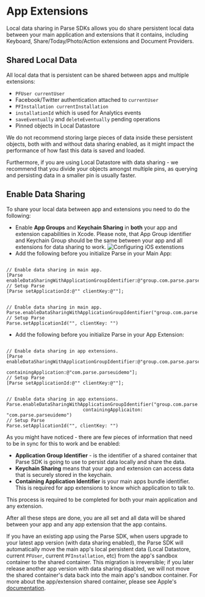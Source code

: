 # App Extensions

Local data sharing in Parse SDKs allows you do share persistent local data between your main application and extensions that it contains, including Keyboard, Share/Today/Photo/Action extensions and Document Providers.

## Shared Local Data

All local data that is persistent can be shared between apps and multiple extensions:

*  `PFUser currentUser`
*  Facebook/Twitter authentication attached to `currentUser`
*  `PFInstallation currentInstallation`
*  `installationId` which is used for Analytics events
*  `saveEventually` and `deleteEventually` pending operations
*  Pinned objects in Local Datastore

We do not recommend storing large pieces of data inside these persistent objects, both with and without data sharing enabled, as it might impact the performance of how fast this data is saved and loaded.

Furthermore, if you are using Local Datastore with data sharing - we recommend that you divide your objects amongst multiple pins, as querying and persisting data in a smaller pin is usually faster.

## Enable Data Sharing

To share your local data between app and extensions you need to do the following:

*   Enable **App Groups** and **Keychain Sharing** in **both** your app and extension capabilities in Xcode.
    Please note, that App Group identifier and Keychain Group should be the same between your app and all extensions for data sharing to work.
    <img alt="Configuring iOS extenstions" data-echo="{{ '/assets/images/extensions_capabilities.png' | prepend: site.baseurl }}"/>
*   Add the following before you initialize Parse in your Main App:

<pre><code class="objectivec">
// Enable data sharing in main app.
[Parse enableDataSharingWithApplicationGroupIdentifier:@"group.com.parse.parseuidemo"];
// Setup Parse
[Parse setApplicationId:@"<ParseAppId>" clientKey:@"<ClientKey>"];
</code></pre>

<pre><code class="swift">
// Enable data sharing in main app.
Parse.enableDataSharingWithApplicationGroupIdentifier("group.com.parse.parseuidemo")
// Setup Parse
Parse.setApplicationId("<ParseAppId>", clientKey: "<ClientKey>")
</code></pre>

*   Add the following before you initialize Parse in your App Extension:

<pre><code class="objectivec">
// Enable data sharing in app extensions.
[Parse enableDataSharingWithApplicationGroupIdentifier:@"group.com.parse.parseuidemo"
                                 containingApplication:@"com.parse.parseuidemo"];
// Setup Parse
[Parse setApplicationId:@"<ParseAppId>" clientKey:@"<ClientKey>"];
</code></pre>

<pre><code class="swift">
// Enable data sharing in app extensions.
Parse.enableDataSharingWithApplicationGroupIdentifier("group.com.parse.parseuidemo",
                            containingApplicaiton: "com.parse.parseuidemo")
// Setup Parse
Parse.setApplicationId("<ParseAppId>", clientKey: "<ClientKey>")
</code></pre>


As you might have noticed - there are few pieces of information that need to be in sync for this to work and be enabled:

*   **Application Group Identifier** - is the identifier of a shared container that Parse SDK is going to use to persist data locally and share the data.
*   **Keychain Sharing** means that your app and extension can access data that is securely stored in the keychain.
*   **Containing Application Identifier** is your main apps bundle identifier. This is required for app extensions to know which application to talk to.

This process is required to be completed for both your main application and any extension.

After all these steps are done, you are all set and all data will be shared between your app and any app extension that the app contains.

If you have an existing app using the Parse SDK, when users upgrade to your latest app version (with data sharing enabled), the Parse SDK will automatically move the main app's local persistent data (Local Datastore, current `PFUser`, current `PFInstallation`, etc) from the app's sandbox container to the shared container.
This migration is irreversible; if you later release another app version with data sharing disabled,
we will not move the shared container's data back into the main app's sandbox container.
For more about the app/extension shared container, please see Apple's [documentation](https://developer.apple.com/library/ios/documentation/General/Conceptual/ExtensibilityPG/ExtensionScenarios.html#//apple_ref/doc/uid/TP40014214-CH21-SW6).
